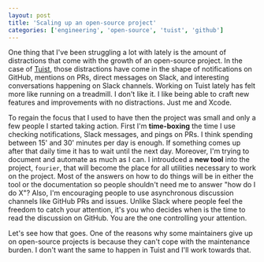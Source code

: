 ```yaml
---
layout: post
title: 'Scaling up an open-source project'
categories: ['engineering', 'open-source', 'tuist', 'github']
---
```


One thing that I've been struggling a lot with lately is the amount of distractions that come with the growth of an open-source project.
In the case of [Tuist](https://tuist.io),
those distractions have come in the shape of notifications on GitHub,
mentions on PRs,
direct messages on Slack,
and interesting conversations happening on Slack channels.
Working on Tuist lately has felt more like running on a treadmill.
I don't like it.
I like being able to craft new features and improvements with no distractions.
Just me and Xcode.

To regain the focus that I used to have then the project was small and only a few people I started taking action.
First I'm **time-boxing** the time I use checking notifications, Slack messages, and pings on PRs.
I think spending between 15' and 30' minutes per day is enough.
If something comes up after that daily time it has to wait until the next day.
Moreover, I'm trying to document and automate as much as I can.
I introudced a **new tool** into the project, `fourier`, that will become the place for all utilities necessary to work on the project.
Most of the answers on how to do things will be in either the tool or the documentation so people shouldn't need me to answer "how do I do X"?
Also, I'm encouraging people to use asynchronous discussion channels like GitHub PRs and issues.
Unlike Slack where people feel the freedom to catch your attention,
it's you who decides when is the time to read the discussion on GitHub.
You are the one controlling your attention.

Let's see how that goes.
One of the reasons why some maintainers give up on open-source projects is because they can't cope with the maintenance burden.
I don't want the same to happen in Tuist and I'll work towards that.
